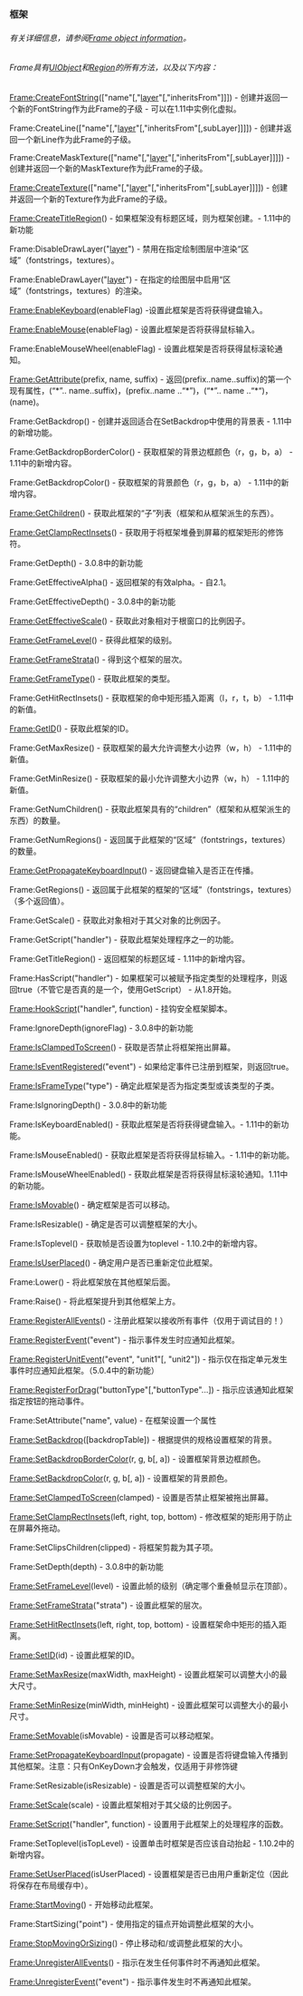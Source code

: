 ### 框架

###### 有关详细信息，请参阅[Frame object information](https://wow.gamepedia.com/UIOBJECT_Frame)。

###### Frame具有[UIObject](https://wow.gamepedia.com/Widget_API#UIObject)和[Region](https://wow.gamepedia.com/Widget_API#Region)的所有方法，以及以下内容：

[Frame:CreateFontString](https://wow.gamepedia.com/API_Frame_CreateFontString)\(\["name"\[,"[layer](https://wow.gamepedia.com/Layer)"\[,"inheritsFrom"\]\]\]\) - 创建并返回一个新的FontString作为此Frame的子级 - 可以在1.11中实例化虚拟。

Frame:CreateLine\(\["name"\[,"[layer](https://wow.gamepedia.com/Layer)"\[,"inheritsFrom"\[,subLayer\]\]\]\]\) - 创建并返回一个新Line作为此Frame的子级。

Frame:CreateMaskTexture\(\["name"\[,"[layer](https://wow.gamepedia.com/Layer)"\[,"inheritsFrom"\[,subLayer\]\]\]\]\) - 创建并返回一个新的MaskTexture作为此Frame的子级。

[Frame:CreateTexture](https://wow.gamepedia.com/API_Frame_CreateTexture)\(\["name"\[,"[layer](https://wow.gamepedia.com/Layer)"\[,"inheritsFrom"\[,subLayer\]\]\]\]\) - 创建并返回一个新的Texture作为此Frame的子级。

[Frame:CreateTitleRegion](https://wow.gamepedia.com/API_Frame_CreateTitleRegion)\(\) - 如果框架没有标题区域，则为框架创建。-  1.11中的新功能

Frame:DisableDrawLayer\("[layer](https://wow.gamepedia.com/Layer)"\) - 禁用在指定绘制图层中渲染“区域”（fontstrings，textures）。

Frame:EnableDrawLayer\("[layer](https://wow.gamepedia.com/Layer)"\) - 在指定的绘图层中启用“区域”（fontstrings，textures）的渲染。

[Frame:EnableKeyboard](https://wow.gamepedia.com/API_Frame_EnableKeyboard)\(enableFlag\) -设置此框架是否将获得键盘输入。

[Frame:EnableMouse](https://wow.gamepedia.com/API_Frame_EnableMouse)\(enableFlag\) - 设置此框架是否将获得鼠标输入。

Frame:EnableMouseWheel\(enableFlag\) - 设置此框架是否将获得鼠标滚轮通知。

[Frame:GetAttribute](https://wow.gamepedia.com/API_Frame_GetAttribute)\(prefix, name, suffix\) - 返回\(prefix..name..suffix\)的第一个现有属性，\(“\*”.. name..suffix\)，\(prefix..name ..“\*”\)，\(“\*”.. name ..“\*“\)， \(name\)。

Frame:GetBackdrop\(\) - 创建并返回适合在SetBackdrop中使用的背景表 -  1.11中的新增功能。

Frame:GetBackdropBorderColor\(\) - 获取框架的背景边框颜色（r，g，b，a） -  1.11中的新增内容。

Frame:GetBackdropColor\(\) - 获取框架的背景颜色（r，g，b，a） -  1.11中的新增内容。

[Frame:GetChildren](https://wow.gamepedia.com/API_Frame_GetChildren)\(\) - 获取此框架的“子”列表（框架和从框架派生的东西）。

[Frame:GetClampRectInsets](https://wow.gamepedia.com/API_Frame_GetClampRectInsets)\(\) - 获取用于将框架堆叠到屏幕的框架矩形的修饰符。

Frame:GetDepth\(\) - 3.0.8中的新功能

Frame:GetEffectiveAlpha\(\) - 返回框架的有效alpha。- 自2.1。

Frame:GetEffectiveDepth\(\) - 3.0.8中的新功能

[Frame:GetEffectiveScale](https://wow.gamepedia.com/API_Frame_GetEffectiveScale)\(\) - 获取此对象相对于根窗口的比例因子。

[Frame:GetFrameLevel](https://wow.gamepedia.com/API_Frame_GetFrameLevel)\(\) - 获得此框架的级别。

[Frame:GetFrameStrata](https://wow.gamepedia.com/API_Frame_GetFrameStrata)\(\) - 得到这个框架的层次。

[Frame:GetFrameType](https://wow.gamepedia.com/API_Frame_GetFrameType)\(\) - 获取此框架的类型。

Frame:GetHitRectInsets\(\) - 获取框架的命中矩形插入距离（l，r，t，b） -  1.11中的新值。

[Frame:GetID](https://wow.gamepedia.com/API_Frame_GetID)\(\) - 获取此框架的ID。

Frame:GetMaxResize\(\) - 获取框架的最大允许调整大小边界（w，h） -  1.11中的新值。

Frame:GetMinResize\(\) - 获取框架的最小允许调整大小边界（w，h） -  1.11中的新值。

Frame:GetNumChildren\(\) - 获取此框架具有的“children”（框架和从框架派生的东西）的数量。

Frame:GetNumRegions\(\) - 返回属于此框架的“区域”（fontstrings，textures）的数量。

[Frame:GetPropagateKeyboardInput](https://wow.gamepedia.com/API_Frame_GetPropagateKeyboardInput)\(\) - 返回键盘输入是否正在传播。

Frame:GetRegions\(\) - 返回属于此框架的框架的“区域”（fontstrings，textures）（多个返回值）。

Frame:GetScale\(\) - 获取此对象相对于其父对象的比例因子。

Frame:GetScript\("handler"\) - 获取此框架处理程序之一的功能。

Frame:GetTitleRegion\(\) - 返回框架的标题区域 -  1.11中的新增内容。

Frame:HasScript\("handler"\) - 如果框架可以被赋予指定类型的处理程序，则返回true（不管它是否真的是一个，使用GetScript） - 从1.8开始。

[Frame:HookScript](https://wow.gamepedia.com/API_Frame_HookScript)\("handler", function\) - 挂钩安全框架脚本。

Frame:IgnoreDepth\(ignoreFlag\) - 3.0.8中的新功能

[Frame:IsClampedToScreen](https://wow.gamepedia.com/API_Frame_IsClampedToScreen)\(\) - 获取是否禁止将框架拖出屏幕。

[Frame:IsEventRegistered](https://wow.gamepedia.com/API_Frame_IsEventRegistered)\("event"\) - 如果给定事件已注册到框架，则返回true。

[Frame:IsFrameType](https://wow.gamepedia.com/API_Frame_IsFrameType)\("type"\) - 确定此框架是否为指定类型或该类型的子类。

Frame:IsIgnoringDepth\(\) - 3.0.8中的新功能

Frame:IsKeyboardEnabled\(\) - 获取此框架是否将获得键盘输入。-  1.11中的新功能。

Frame:IsMouseEnabled\(\) - 获取此框架是否将获得鼠标输入。-  1.11中的新功能。

Frame:IsMouseWheelEnabled\(\) - 获取此框架是否将获得鼠标滚轮通知。1.11中的新功能。

[Frame:IsMovable](https://wow.gamepedia.com/API_Frame_IsMovable)\(\) - 确定框架是否可以移动。

Frame:IsResizable\(\) - 确定是否可以调整框架的大小。

Frame:IsToplevel\(\) - 获取帧是否设置为toplevel  -  1.10.2中的新增内容。

[Frame:IsUserPlaced](https://wow.gamepedia.com/API_Frame_IsUserPlaced)\(\) - 确定用户是否已重新定位此框架。

Frame:Lower\(\) - 将此框架放在其他框架后面。

Frame:Raise\(\) - 将此框架提升到其他框架上方。

[Frame:RegisterAllEvents](https://wow.gamepedia.com/API_Frame_RegisterAllEvents)\(\) - 注册此框架以接收所有事件（仅用于调试目的！）

[Frame:RegisterEvent](https://wow.gamepedia.com/API_Frame_RegisterEvent)\("event"\) - 指示事件发生时应通知此框架。

[Frame:RegisterUnitEvent](https://wow.gamepedia.com/API_Frame_RegisterUnitEvent)\("event", "unit1"\[, "unit2"\]\) - 指示仅在指定单元发生事件时应通知此框架。（5.0.4中的新功能）

[Frame:RegisterForDrag](https://wow.gamepedia.com/API_Frame_RegisterForDrag)\("buttonType"\[,"buttonType"...\]\) - 指示应该通知此框架指定按钮的拖动事件。

Frame:SetAttribute\("name", value\) - 在框架设置一个属性

[Frame:SetBackdrop](https://wow.gamepedia.com/API_Frame_SetBackdrop)\(\[backdropTable\]\) - 根据提供的规格设置框架的背景。

[Frame:SetBackdropBorderColor](https://wow.gamepedia.com/API_Frame_SetBackdropBorderColor)\(r, g, b\[, a\]\) - 设置框架背景边框颜色。

[Frame:SetBackdropColor](https://wow.gamepedia.com/API_Frame_SetBackdropColor)\(r, g, b\[, a\]\) - 设置框架的背景颜色。

[Frame:SetClampedToScreen](https://wow.gamepedia.com/API_Frame_SetClampedToScreen)\(clamped\) - 设置是否禁止框架被拖出屏幕。

[Frame:SetClampRectInsets](https://wow.gamepedia.com/API_Frame_SetClampRectInsets)\(left, right, top, bottom\) - 修改框架的矩形用于防止在屏幕外拖动。

Frame:SetClipsChildren\(clipped\) - 将框架剪裁为其子项。

Frame:SetDepth\(depth\) - 3.0.8中的新功能

[Frame:SetFrameLevel](https://wow.gamepedia.com/API_Frame_SetFrameLevel)\(level\) - 设置此帧的级别（确定哪个重叠帧显示在顶部）。

[Frame:SetFrameStrata](https://wow.gamepedia.com/API_Frame_SetFrameStrata)\("strata"\) - 设置此框架的层次。

[Frame:SetHitRectInsets](https://wow.gamepedia.com/API_Frame_SetHitRectInsets)\(left, right, top, bottom\) - 设置框架命中矩形的插入距离。

[Frame:SetID](https://wow.gamepedia.com/API_Frame_SetID)\(id\) - 设置此框架的ID。

[Frame:SetMaxResize](https://wow.gamepedia.com/API_Frame_SetMaxResize)\(maxWidth, maxHeight\) - 设置此框架可以调整大小的最大尺寸。

[Frame:SetMinResize](https://wow.gamepedia.com/API_Frame_SetMinResize)\(minWidth, minHeight\) - 设置此框架可以调整大小的最小尺寸。

[Frame:SetMovable](https://wow.gamepedia.com/API_Frame_SetMovable)\(isMovable\) - 设置是否可以移动框架。

[Frame:SetPropagateKeyboardInput](https://wow.gamepedia.com/API_Frame_SetPropagateKeyboardInput)\(propagate\) - 设置是否将键盘输入传播到其他框架。注意：只有OnKeyDown才会触发，仅适用于非修饰键

Frame:SetResizable\(isResizable\) - 设置是否可以调整框架的大小。

[Frame:SetScale](https://wow.gamepedia.com/API_Frame_SetScale)\(scale\) - 设置此框架相对于其父级的比例因子。

[Frame:SetScript](https://wow.gamepedia.com/API_Frame_SetScript)\("handler", function\) - 设置用于此框架上的处理程序的函数。

Frame:SetToplevel\(isTopLevel\) - 设置单击时框架是否应该自动抬起 -  1.10.2中的新增内容。

[Frame:SetUserPlaced](https://wow.gamepedia.com/API_Frame_SetUserPlaced)\(isUserPlaced\) - 设置框架是否已由用户重新定位（因此将保存在布局缓存中）。

[Frame:StartMoving](https://wow.gamepedia.com/API_Frame_StartMoving)\(\) - 开始移动此框架。

Frame:StartSizing\("point"\) - 使用指定的锚点开始调整此框架的大小。

[Frame:StopMovingOrSizing](https://wow.gamepedia.com/API_Frame_StopMovingOrSizing)\(\) - 停止移动和/或调整此框架的大小。

[Frame:UnregisterAllEvents](https://wow.gamepedia.com/API_Frame_UnregisterAllEvents)\(\) - 指示在发生任何事件时不再通知此框架。

[Frame:UnregisterEvent](https://wow.gamepedia.com/API_Frame_UnregisterEvent)\("event"\) - 指示事件发生时不再通知此框架。

